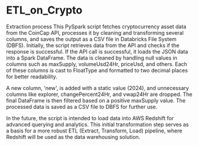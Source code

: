 # ETL_on_Crypto
Extraction process
This PySpark script fetches cryptocurrency asset data from the CoinCap API, processes it by cleaning and transforming several columns, and saves the output as a CSV file in Databricks File System (DBFS). Initially, the script retrieves data from the API and checks if the response is successful. If the API call is successful, it loads the JSON data into a Spark DataFrame. The data is cleaned by handling null values in columns such as maxSupply, volumeUsd24Hr, priceUsd, and others. Each of these columns is cast to FloatType and formatted to two decimal places for better readability.

A new column, 'new', is added with a static value (2024), and unnecessary columns like explorer, changePercent24Hr, and vwap24Hr are dropped. The final DataFrame is then filtered based on a positive maxSupply value. The processed data is saved as a CSV file to DBFS for further use.

In the future, the script is intended to load data into AWS Redshift for advanced querying and analytics. This initial transformation step serves as a basis for a more robust ETL (Extract, Transform, Load) pipeline, where Redshift will be used as the data warehousing solution.
